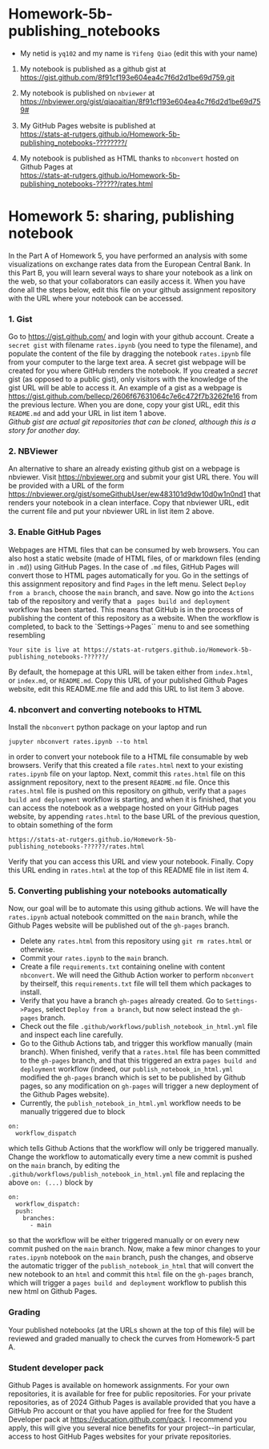 # Homework-5b-publishing_notebooks

- My netid is ``yq102`` and my name is ``Yifeng Qiao`` (edit this with your name)


1. My notebook is published as a github gist at    
https://gist.github.com/8f91cf193e604ea4c7f6d2d1be69d759.git

2. My notebook is published on ``nbviewer`` at      
https://nbviewer.org/gist/qiaoaitian/8f91cf193e604ea4c7f6d2d1be69d759#

3. My GitHub Pages website is published at    
https://stats-at-rutgers.github.io/Homework-5b-publishing_notebooks-????????/

4. My notebook is published as HTML thanks to ``nbconvert`` hosted on Github Pages at     
https://stats-at-rutgers.github.io/Homework-5b-publishing_notebooks-??????/rates.html

# Homework 5: sharing, publishing notebook

In the Part A of Homework 5, you have performed an analysis with some visualizations on exchange rates data from the European Central Bank.
In this Part B, you will learn several ways to share your notebook as a link on the web, so that your collaborators can easily access it.
When you have done all the steps below, edit this file on your github assignment repository with the URL where your notebook can be accessed.


### 1. Gist

Go to <https://gist.github.com/> and login with your github account. Create a ``secret gist`` with filename ``rates.ipynb`` (you need to type the filename), and populate the content of the file by dragging the notebook ``rates.ipynb`` file from your computer to the large text area. A secret gist webpage will be created for you where GitHub renders the notebook. If you created a _secret_ gist (as opposed to a public gist), only visitors with the knowledge of the gist URL will be able to access it. An example of a gist as a webpage is <https://gist.github.com/bellecp/2606f67631064c7e6c472f7b3262fe16> from the previous lecture. When you are done, copy your gist URL, edit this ``README.md`` and add your URL in list item 1 above.        
_Github gist are actual git repositories that can be cloned, although this is a story for another day._

### 2. NBViewer

An alternative to share an already existing github gist on a webpage is nbviewer. Visit <https://nbviewer.org> and submit your gist URL there. You will be provided with a URL of the form <https://nbviewer.org/gist/someGithubUser/ew483101d9dw10d0w1n0nd1> that renders your notebook in a clean interface. Copy that nbviewer URL, edit the current file and put your nbviewer URL in list item 2 above.

### 3. Enable GitHub Pages

Webpages are HTML files that can be consumed by web browsers. You can also host a static website (made of HTML files, of or markdown files (ending in ``.md``)) using GitHub Pages. In the case of ``.md`` files, GitHub Pages will convert those to HTML pages automatically for you.
Go in the settings of this assignment repository and find ``Pages`` in the left menu. Select ``Deploy from a branch``, choose the ``main`` branch, and save.
Now go into the ``Actions`` tab of the repository and verify that a `` pages build and deployment`` workflow has been started. This means that GitHub is in the process
of publishing the content of this repository as a website. When the workflow is completed, to back to the `Settings->Pages`` menu to and see something resembling
```
Your site is live at https://stats-at-rutgers.github.io/Homework-5b-publishing_notebooks-??????/
```
By default, the homepage at this URL will be taken either from ``index.html``, or ``index.md``, or ``README.md``.
Copy this URL of your published Github Pages website, edit this README.me file and add this URL to list item 3 above.


### 4. nbconvert and converting notebooks to HTML

Install the ``nbconvert`` python package on your laptop and run
```
jupyter nbconvert rates.ipynb --to html
```
in order to convert your notebook file to a HTML file consumable by web browsers. Verify that this created a file ``rates.html`` next to your existing ``rates.ipynb`` file on your laptop.  Next, commit this ``rates.html`` file on this assignment repository, next to the present ``README.md`` file. Once this ``rates.html`` file is pushed on this repository on github, verify that a ``pages build and deployment`` workflow is starting, and when it is finished, that you can access the notebook as a webpage hosted on your GitHub pages website, by appending ``rates.html`` to the base URL of the previous question, to obtain something of the form
```
https://stats-at-rutgers.github.io/Homework-5b-publishing_notebooks-??????/rates.html
```
Verify that you can access this URL and view your notebook. Finally. Copy this URL ending in ``rates.html`` at the top of this README file in list item 4.

### 5. Converting publishing your notebooks automatically

Now, our goal will be to automate this using github actions. We will have the ``rates.ipynb`` actual notebook committed on the ``main`` branch,
while the Github Pages website will be published out of the ``gh-pages`` branch.

- Delete any ``rates.html`` from this repository using ``git rm rates.html`` or otherwise.
- Commit your ``rates.ipynb`` to the ``main`` branch.
- Create a file ``requirements.txt`` containing oneline with content ``nbconvert``. We will need the Github Action worker to perform ``nbconvert`` by theirself, this ``requirements.txt`` file will tell them which packages to install.
- Verify that you have a branch ``gh-pages`` already created. Go to ``Settings->Pages``, select ``Deploy from a branch``, but now select instead the ``gh-pages`` branch.
- Check out the file ``.github/workflows/publish_notebook_in_html.yml`` file and inspect each line carefully. 
- Go to the Github Actions tab, and trigger this workflow manually (main branch). When finished, verify that a ``rates.html`` file has been committed to the ``gh-pages`` branch, and that this triggered an extra ``pages build and deployment`` workflow (indeed, our ``publish_notebook_in_html.yml`` modified the ``gh-pages`` branch which is set to be published by Github pages, so any modification on ``gh-pages`` will trigger a new deployment of the Github Pages website).
- Currently, the ``publish_notebook_in_html.yml`` workflow needs to be manually triggered due to block
```
on:
  workflow_dispatch
```
which tells Github Actions that the workflow will only be triggered manually. Change the workflow to automatically every time a new commit is pushed on the ``main`` branch, by editing the ``.github/workflows/publish_notebook_in_html.yml`` file and replacing the above ``on: (...)`` block by
```
on:
  workflow_dispatch:
  push:
    branches:
      - main
```
so that the workflow will be either triggered manually or on every new commit pushed on the ``main`` branch.
Now, make a few minor changes to your ``rates.ipynb`` notebook on the ``main`` branch, push the changes, and observe the automatic trigger of the
``publish_notebook_in_html`` that will convert the new notebook to an ``html`` and commit this ``html`` file on the ``gh-pages`` branch, which will
trigger a ``pages build and deployment`` workflow to publish this new html on Github Pages.


### Grading

Your published notebooks (at the URLs shown at the top of this file) will be reviewed and graded manually to check the curves from Homework-5 part A.


### Student developer pack

Github Pages is available on homework assignments. For your own repositories, it is available for free for public repositories.
For your private repositories, as of 2024 Github Pages is available provided that you have a GitHub Pro account or that you have
applied for free for the Student Developer pack at <https://education.github.com/pack>. I recommend you apply, this will give
you several nice benefits for your project--in particular, access to host GitHub Pages websites for your private repositories.



